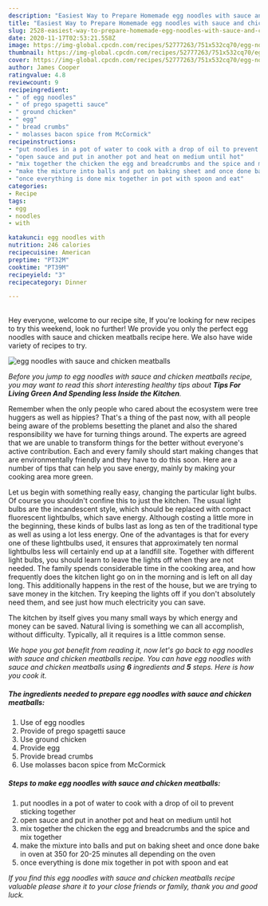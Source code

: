 ```yaml
---
description: "Easiest Way to Prepare Homemade egg noodles with sauce and chicken meatballs"
title: "Easiest Way to Prepare Homemade egg noodles with sauce and chicken meatballs"
slug: 2528-easiest-way-to-prepare-homemade-egg-noodles-with-sauce-and-chicken-meatballs
date: 2020-11-17T02:53:21.558Z
image: https://img-global.cpcdn.com/recipes/52777263/751x532cq70/egg-noodles-with-sauce-and-chicken-meatballs-recipe-main-photo.jpg
thumbnail: https://img-global.cpcdn.com/recipes/52777263/751x532cq70/egg-noodles-with-sauce-and-chicken-meatballs-recipe-main-photo.jpg
cover: https://img-global.cpcdn.com/recipes/52777263/751x532cq70/egg-noodles-with-sauce-and-chicken-meatballs-recipe-main-photo.jpg
author: James Cooper
ratingvalue: 4.8
reviewcount: 9
recipeingredient:
- " of egg noodles"
- " of prego spagetti sauce"
- " ground chicken"
- " egg"
- " bread crumbs"
- " molasses bacon spice from McCormick"
recipeinstructions:
- "put noodles in a pot of water to cook with a drop of oil to prevent sticking together"
- "open sauce and put in another pot and heat on medium until hot"
- "mix together the chicken the egg and breadcrumbs and the spice and mix together"
- "make the mixture into balls and put on baking sheet and once done bake in oven at 350 for 20-25 minutes all depending on the oven"
- "once everything is done mix together in pot with spoon and eat"
categories:
- Recipe
tags:
- egg
- noodles
- with

katakunci: egg noodles with 
nutrition: 246 calories
recipecuisine: American
preptime: "PT32M"
cooktime: "PT39M"
recipeyield: "3"
recipecategory: Dinner

---
```

<br>
Hey everyone, welcome to our recipe site, If you're looking for new recipes to try this weekend, look no further! We provide you only the perfect egg noodles with sauce and chicken meatballs recipe here. We also have wide variety of recipes to try.
<br>


![egg noodles with sauce and chicken meatballs](https://img-global.cpcdn.com/recipes/52777263/751x532cq70/egg-noodles-with-sauce-and-chicken-meatballs-recipe-main-photo.jpg)

<i>Before you jump to egg noodles with sauce and chicken meatballs recipe, you may want to read this short interesting healthy tips about 
<strong>Tips For Living Green And Spending less Inside the Kitchen</strong>.</i>
</br>

Remember when the only people who cared about the ecosystem were tree huggers as well as hippies? That's a thing of the past now, with all people being aware of the problems besetting the planet and also the shared responsibility we have for turning things around. The experts are agreed that we are unable to transform things for the better without everyone's active contribution. Each and every family should start making changes that are environmentally friendly and they have to do this soon. Here are a number of tips that can help you save energy, mainly by making your cooking area more green.

Let us begin with something really easy, changing the particular light bulbs. Of course you shouldn't confine this to just the kitchen. The usual light bulbs are the incandescent style, which should be replaced with compact fluorescent lightbulbs, which save energy. Although costing a little more in the beginning, these kinds of bulbs last as long as ten of the traditional type as well as using a lot less energy. One of the advantages is that for every one of these lightbulbs used, it ensures that approximately ten normal lightbulbs less will certainly end up at a landfill site. Together with different light bulbs, you should learn to leave the lights off when they are not needed. The family spends considerable time in the cooking area, and how frequently does the kitchen light go on in the morning and is left on all day long. This additionally happens in the rest of the house, but we are trying to save money in the kitchen. Try keeping the lights off if you don't absolutely need them, and see just how much electricity you can save.

The kitchen by itself gives you many small ways by which energy and money can be saved. Natural living is something we can all accomplish, without difficulty. Typically, all it requires is a little common sense.


<i>We hope you got benefit from reading it, now let's go back to egg noodles with sauce and chicken meatballs recipe. You can have egg noodles with sauce and chicken meatballs using <strong>6</strong> ingredients and <strong>5</strong> steps. Here is how you cook it.
</i>

##### The ingredients needed to prepare egg noodles with sauce and chicken meatballs:

1. Use  of egg noodles
1. Provide  of prego spagetti sauce
1. Use  ground chicken
1. Provide  egg
1. Provide  bread crumbs
1. Use  molasses bacon spice from McCormick


##### Steps to make egg noodles with sauce and chicken meatballs:

1. put noodles in a pot of water to cook with a drop of oil to prevent sticking together
1. open sauce and put in another pot and heat on medium until hot
1. mix together the chicken the egg and breadcrumbs and the spice and mix together
1. make the mixture into balls and put on baking sheet and once done bake in oven at 350 for 20-25 minutes all depending on the oven
1. once everything is done mix together in pot with spoon and eat


<i>If you find this egg noodles with sauce and chicken meatballs recipe valuable please share it to your close friends or family, thank you and good luck.</i>
